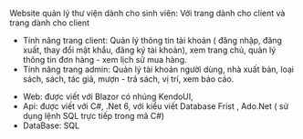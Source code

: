 Website quản lý thư viện dành cho sinh viên: Với trang dành cho client và trang dành cho client
* Tính năng trang client: Quản lý thông tin tài khoản ( đăng nhập, đăng xuất, thay đổi mật khẩu, đăng ký tài khoản), xem trang chủ, quản lý thông tin đơn hàng - xem lịch sử mua hàng.
* Tính năng trang admin: Quản lý tài khoản người dùng, nhà xuất bản, loại sách, sách, tác giả, mượn - trả sách, vị trí, xem báo cáo.
- Web: được viết với Blazor có nhúng KendoUI,
- Api: được viết với C#, .Net 6, với kiểu viết Database Frist , Ado.Net ( sử dụng lệnh SQL trực tiếp trong mã C#)
- DataBase: SQL
